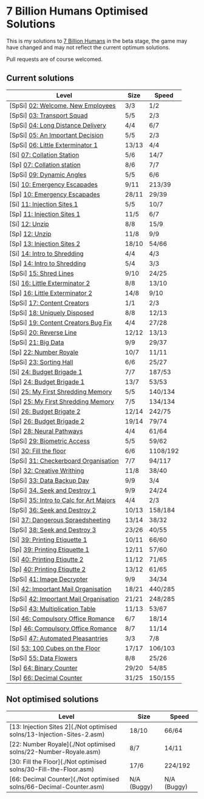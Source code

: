 # 7 Billion Humans Optimised Solutions
This is my solutions to [7 Billion Humans] in the beta stage, the game may have changed and may not reflect the current optimum solutions.

Pull requests are of course welcomed.

## Current solutions
| Level | Size | Speed |
| - | - | - |
| [SpSi] [02: Welcome, New Employees](./02-Welcome-New-Employees.speed.size.asm) | 3/3 | 1/2 |
| [SpSi] [03: Transport Squad](./03-Transport-Squad.spped.size.asm) | 5/5 | 2/3 |
| [SpSi] [04: Long Distance Delivery](./04-Long-Distance-Delivery.speed.size.asm) | 4/4 | 6/7 |
| [SpSi] [05: An Important Decision](./05-An-Important-Decision.speed.size.asm) | 5/5 | 2/3 |
| [SpSi] [06: Little Exterminator 1](./06-Little-Exterminator-1.speed.size.asm) | 13/13 | 4/4 |
| [Si] [07: Collation Station](./07-Collation-Station.size.asm) | 5/6 | 14/7 |
| [Sp] [07: Collation station](./07-Collation-Station.speed.asm) | 8/6 | 7/7 |
| [SpSi] [09: Dynamic Angles](./09-Dynamic-Angles.speed.size.asm) | 5/5 | 6/6 |
| [Si] [10: Emergency Escapades](./10-Emergency-Escapades.size.asm) | 9/11 | 213/39 |
| [Sp] [10: Emergency Escapades](./10-Emergency-Escapades.speed.asm) | 28/11 | 29/39 |
| [Si] [11: Injection Sites 1](./11-Injection-Sites-1.size.asm) | 5/5 | 10/7 |
| [Sp] [11: Injection Sites 1](./11-Injection-Sites-1.speed.asm) | 11/5 | 6/7 |
| [Si] [12: Unzip](./12-Unzip.size.asm) | 8/8 | 15/9 |
| [Sp] [12: Unzip](./12-Unzip.speed.asm) | 11/8 | 9/9 |
| [Sp] [13: Injection Sites 2](./13-Injection-Sites-2.speed.asm) | 18/10 | 54/66 |
| [Si] [14: Intro to Shredding](./14-Intro-to-Shredding.size.asm) | 4/4 | 4/3 |
| [Sp] [14: Intro to Shredding](./14-Intro-to-Shredding.speed.asm) | 5/4 | 3/3 |
| [SpSi] [15: Shred Lines](./15-Shred-Lines.speed.size.asm) | 9/10 | 24/25 |
| [Si] [16: Little Exterminator 2](./16-Little-Exterminator-2.size.asm) | 8/8 | 13/10 |
| [Sp] [16: Little Exterminator 2](./16-Little-Exterminator-2.speed.asm) | 14/8 | 9/10 |
| [SpSi] [17: Content Creators](./17-Content-Creators.speed.size.asm) | 1/1 | 2/3 |
| [SpSi] [18: Uniquely Disposed](./18-Uniquely-Disposed.speed.size.asm) | 8/8 | 12/13 |
| [SpSi] [19: Content Creators Bug Fix](./19-Content-Creators-Bug-Fix.speed.size.asm) | 4/4 | 27/28 |
| [SpSi] [20: Reverse Line](./20-Reverse-Line.speed.size.asm) | 12/12 | 13/13 |
| [SpSi] [21: Big Data](./21-Big-Data.speed.size.asm) | 9/9 | 29/37 |
| [Sp] [22: Number Royale­](./22-Number-Royale.speed.asm) | 10/7 | 11/11 |
| [SpSi] [23: Sorting Hall](./23-Sorting-Hall.speed.size.asm) | 6/6 | 25/27 |
| [Si] [24: Budget Brigade 1](./24-Budget-Brigade-1.size.asm) | 7/7 | 187/53 |
| [Sp] [24: Budget Brigade 1](./24-Budget-Brigade-1.speed.asm) | 13/7 | 53/53 |
| [Si] [25: My First Shredding Memory](./25-My-First-Shredding-Memory.size.asm) | 5/5 | 140/134 |
| [Sp] [25: My First Shredding Memory](./25-My-First-Shredding-Memory.speed.asm) | 7/5 | 134/134 |
| [Si] [26: Budget Brigate 2](./26-Budget-Brigade-2.size.asm) | 12/14 | 242/75 |
| [Sp] [26: Budget Brigade 2](./26-Budget-Brigade-2.speed.asm) | 19/14 | 79/74 |
| [Sp] [28: Neural Pathways](./28-Neural-Pathways.size.speed.asm) | 4/4 | 61/64 |
| [SpSi] [29: Biometric Access](./29-Biometric-Access.speed.size.asm) | 5/5 | 59/62 |
| [Si] [30: Fill the floor](./30-Fill-the-Floor.size.asm) | 6/6 | 1108/192 |
| [SpSi] [31: Checkerboard Organisation](./31-Checkerboard-Organisation.speed.size.asm) | 7/7 | 94/117 |
| [Sp] [32: Creative Writhing](./32-Creative-Writhing.speed.asm) | 11/8 | 38/40 |
| [SpSi] [33: Data Backup Day](./33-Data-Backup-Day.speed.size.asm) | 9/9 | 3/4 |
| [SpSi] [34. Seek and Destroy 1](./34-Seek-and-Destroy-1.speed.size.asm) | 9/9 | 24/24 |
| [SpSi] [35: Intro to Calc for Art Majors](./35-Intro-to-Calc-for-Art-Majors.speed.size.asm) | 4/4 | 2/3 |
| [SpSi] [36: Seek and Destroy 2](./36-Seek-and-Destroy-2.speed.size.asm) | 10/13 | 158/184 |
| [Si] [37: Dangerous Spraedsheeting](./37-Dangerous-Spreadsheeting.size.asm) | 13/14 | 38/32 |
| [SpSi] [38: Seek and Destroy 3](./38-Seek-and-Destroy-3.speed.size.asm) | 23/26 | 40/55 |
| [Si] [39: Printing Etiquette 1](./39-Printing-Etiqutte-1.size.asm) | 10/11 | 66/60 |
| [Sp] [39: Printing Etiquette 1](./39-Printing-Etiqutte-1.speed.asm) | 12/11 | 57/60 |
| [Si] [40: Printing Etiqutte 2](./40-Printing-Etiqutte-2.size.asm) | 11/12 | 71/65 |
| [Sp] [40: Printing Etiqutte 2](./40-Printing-Etiqutte-2.speed.asm) | 13/12 | 61/65 |
| [SpSi] [41: Image Decrypter](./41-Image-Decrypter.speed.size.asm) | 9/9 | 34/34 |
| [Si] [42: Important Mail Organisation](./42-Important-Mail-Organisation.size.asm) | 18/21 | 440/285 |
| [SpSi] [42: Important Mail Organisation](./42-Important-Mail-Organisation.speed.size.asm) | 21/21 | 248/285 |
| [SpSi] [43: Multiplication Table](./43-Multiplication-Table.speed.size.asm) | 11/13 | 53/67 |
| [Si] [46: Compulsory Office Romance](./46-Compulsory-Office-Romance.size.asm) | 6/7 | 18/14 |
| [Sp] [46: Compulsory Office Romance](./46-Compulsory-Office-Romance.speed.asm) | 8/7 | 11/14 |
| [SpSi] [47: Automated Pleasantries](./47-Automated-Pleasantries.speed.size.asm) | 3/3 | 7/8 |
| [Si] [53: 100 Cubes on the Floor](./53-100-Cubes-on-the-Floor.size.asm) | 17/17 | 106/103 |
| [SpSi] [55: Data Flowers](./55-Data-Flowers.speed.size.asm) | 8/8 | 25/26 |
| [Sp] [64: Binary Counter](./64-Binary-Counter.speed.asm) | 29/20 | 54/85 |
| [Sp] [66: Decimal Counter](./66-Decimal-Counter.speed.asm) | 31/25 | 150/155 |


## Not optimised solutions
| Level | Size | Speed |
| - | - | - |
| [13: Injection Sites 2](./Not optimised solns/13-Injection-Sites-2.asm) | 18/10 | 66/64 |
| [22: Number Royale](./Not optimised solns/22-Number-Royale.asm) | 8/7 | 14/11 |
| [30: Fill the Floor](./Not optimised solns/30-Fill-the-Floor.asm) | 17/6 | 224/192 |
| [66: Decimal Counter](./Not optimised solns/66-Decimal-Counter.asm) | N/A (Buggy) | N/A (Buggy) |


[7 Billion Humans]: https://tomorrowcorporation.com/7billionhumans